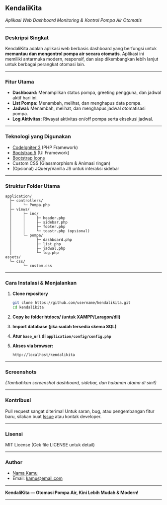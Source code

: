 ## **KendaliKita**

*Aplikasi Web Dashboard Monitoring & Kontrol Pompa Air Otomatis*

---

### **Deskripsi Singkat**

KendaliKita adalah aplikasi web berbasis dashboard yang berfungsi untuk **memantau dan mengontrol pompa air secara otomatis**.
Aplikasi ini memiliki antarmuka modern, responsif, dan siap dikembangkan lebih lanjut untuk berbagai perangkat otomasi lain.

---

### **Fitur Utama**

* **Dashboard:**
  Menampilkan status pompa, greeting pengguna, dan jadwal aktif hari ini.
* **List Pompa:**
  Menambah, melihat, dan menghapus data pompa.
* **Jadwal:**
  Menambah, melihat, dan menghapus jadwal otomatisasi pompa.
* **Log Aktivitas:**
  Riwayat aktivitas on/off pompa serta eksekusi jadwal.

---

### **Teknologi yang Digunakan**

* [CodeIgniter 3](https://codeigniter.com/) (PHP Framework)
* [Bootstrap 5](https://getbootstrap.com/) (UI Framework)
* [Bootstrap Icons](https://icons.getbootstrap.com/)
* Custom CSS (Glassmorphism & Animasi ringan)
* (Opsional) JQuery/Vanilla JS untuk interaksi sidebar

---

### **Struktur Folder Utama**

```
application/
  ├─ controllers/
  │     └─ Pompa.php
  ├─ views/
  │     ├─ inc/
  │     │     ├─ header.php
  │     │     ├─ sidebar.php
  │     │     ├─ footer.php
  │     │     └─ toastr.php (opsional)
  │     └─ pompa/
  │           ├─ dashboard.php
  │           ├─ list.php
  │           ├─ jadwal.php
  │           └─ log.php
assets/
  └─ css/
        └─ custom.css
```

---

### **Cara Instalasi & Menjalankan**

1. **Clone repository**

   ```sh
   git clone https://github.com/username/kendalikita.git
   cd kendalikita
   ```
2. **Copy ke folder htdocs/ (untuk XAMPP/Laragon/dll)**
3. **Import database (jika sudah tersedia skema SQL)**
4. **Atur `base_url` di `application/config/config.php`**
5. **Akses via browser:**

   ```
   http://localhost/kendalikita
   ```

---

### **Screenshots**

*(Tambahkan screenshot dashboard, sidebar, dan halaman utama di sini!)*

---

### **Kontribusi**

Pull request sangat diterima!
Untuk saran, bug, atau pengembangan fitur baru, silakan buat [Issue](https://github.com/username/kendalikita/issues) atau kontak developer.

---

### **Lisensi**

MIT License
(Cek file LICENSE untuk detail)

---

### **Author**

* [Nama Kamu](https://github.com/abdul-kuswardanu)
* Email: [kamu@email.com](mailto:mynameisabdul14@gmail.com)

---

**KendaliKita — Otomasi Pompa Air, Kini Lebih Mudah & Modern!**

---
